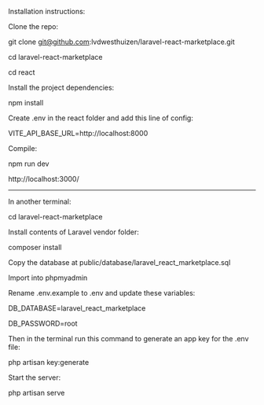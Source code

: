 Installation instructions:

Clone the repo:

git clone git@github.com:lvdwesthuizen/laravel-react-marketplace.git

cd laravel-react-marketplace

cd react

Install the project dependencies:

npm install

Create .env in the react folder and add this line of config: 

VITE_API_BASE_URL=http://localhost:8000

Compile:

npm run dev

http://localhost:3000/

****

In another terminal: 

cd laravel-react-marketplace

Install contents of Laravel vendor folder:

composer install

Copy the database at public/database/laravel_react_marketplace.sql

Import into phpmyadmin

Rename .env.example to .env and update these variables:

DB_DATABASE=laravel_react_marketplace

DB_PASSWORD=root

Then in the terminal run this command to generate an app key for the .env file:

php artisan key:generate

Start the server:

php artisan serve
